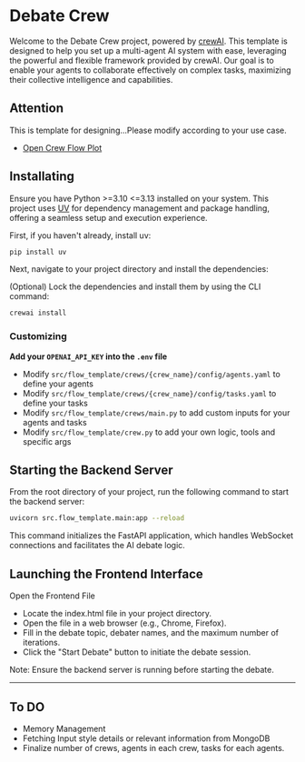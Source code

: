 # Debate Crew

Welcome to the Debate Crew project, powered by [crewAI](https://crewai.com). This template is designed to help you set up a multi-agent AI system with ease, leveraging the powerful and flexible framework provided by crewAI. Our goal is to enable your agents to collaborate effectively on complex tasks, maximizing their collective intelligence and capabilities.

## Attention

This is template for designing...Please modify according to your use case.


- [Open Crew Flow Plot](./crewai_flow.html)

## Installating

Ensure you have Python >=3.10 <=3.13 installed on your system. This project uses [UV](https://docs.astral.sh/uv/) for dependency management and package handling, offering a seamless setup and execution experience.

First, if you haven't already, install uv:

```bash
pip install uv
```

Next, navigate to your project directory and install the dependencies:

(Optional) Lock the dependencies and install them by using the CLI command:
```bash
crewai install
```

### Customizing

**Add your `OPENAI_API_KEY` into the `.env` file**

- Modify `src/flow_template/crews/{crew_name}/config/agents.yaml` to define your agents
- Modify `src/flow_template/crews/{crew_name}/config/tasks.yaml` to define your tasks
- Modify `src/flow_template/crews/main.py` to add custom inputs for your agents and tasks
- Modify `src/flow_template/crew.py` to add your own logic, tools and specific args


## Starting the Backend Server
From the root directory of your project, run the following command to start the backend server:

```bash
uvicorn src.flow_template.main:app --reload
```
This command initializes the FastAPI application, which handles WebSocket connections and facilitates the AI debate logic.

## Launching the Frontend Interface

Open the Frontend File

- Locate the index.html file in your project directory.
- Open the file in a web browser (e.g., Chrome, Firefox).
- Fill in the debate topic, debater names, and the maximum number of iterations.
- Click the "Start Debate" button to initiate the debate session.



Note: Ensure the backend server is running before starting the debate.


------------------------------------------------------------------------------------


## To DO

- Memory Management
- Fetching Input style details or relevant information from MongoDB
- Finalize number of crews, agents in each crew, tasks for each agents.



